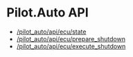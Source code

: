 # Pilot.Auto API

- [/pilot_auto/api/ecu/state](./api/ecu/state.md)
- [/pilot_auto/api/ecu/prepare_shutdown](./api/ecu/prepare_shutdown.md)
- [/pilot_auto/api/ecu/execute_shutdown](./api/ecu/execute_shutdown.md)
